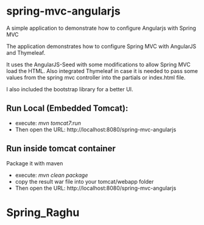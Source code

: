 spring-mvc-angularjs
====================

A simple application to demonstrate how to configure Angularjs with Spring MVC

The application demonstrates how to configure Spring MVC with AngularJS and Thymeleaf.

It uses the AngularJS-Seed with some modifications to allow Spring MVC load the HTML. Also integrated Thymeleaf in case it is needed to pass some values from the spring mvc controller into the partials or index.html file.

I also included the bootstrap library for a better UI.

Run Local (Embedded Tomcat):
----------------
  - execute: *mvn tomcat7:run*
  - Then open the URL: http://localhost:8080/spring-mvc-angularjs

Run inside tomcat container
-----------------------------
Package it with maven

  - execute: *mvn clean package*
  - copy the result war file into your tomcat/webapp folder
  - Then open the URL: http://localhost:8080/spring-mvc-angularjs
# Spring_Raghu
